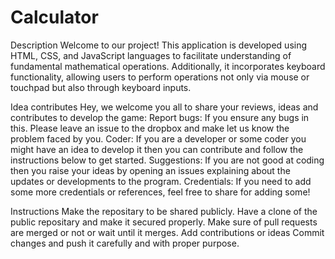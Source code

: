# Calculator
Description
Welcome to our project! This application is developed using HTML, CSS, and JavaScript languages to facilitate understanding of fundamental mathematical operations. Additionally, it incorporates keyboard functionality, allowing users to perform operations not only via mouse or touchpad but also through keyboard inputs.

Idea contributes
Hey, we welcome you all to share your reviews, ideas and contributes to develop the game:
Report bugs: If you ensure any bugs in this. Please leave an issue to the dropbox and make let us know the problem faced by you.
Coder: If you are a developer or some coder you might have an idea to develop it then you can contribute and follow the instructions below to get started.
Suggestions: If you are not good at coding then you raise your ideas by opening an issues explaining about the updates or developments to the program.
Credentials: If you need to add some more credentials or references, feel free to share for adding some!

Instructions
Make the repositary to be shared publicly.
Have a clone of the public repositary and make it secured properly.
Make sure of pull requests are merged or not or wait until it merges.
Add contributions or ideas
Commit changes and push it carefully and with proper purpose.
